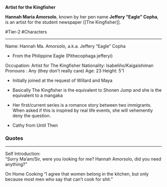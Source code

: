**Artist for the Kingfisher**

**Hannah Maria Amorsolo**, known by her pen name **Jeffery "Eagle" Copha**, is an artist for the student newspaper [[The Kingfisher]].

#Tier-2 #Characters 

---
Name: Hannah Ma. Amorsolo, a.k.a. Jeffery “Eagle” Copha
- From the Philippine Eagle (Pithecophaga jefferyi)
  
Occupation: Artist for The Kingfisher
Nationality: Isabeliño/Kaigaishiman
Pronouns : Any (they don't really care)
Age: 23
Height: 5’1  

- Initially joined at the request of Willard and Maya
    
- Basically The Kingfisher is the equivalent to Shonen Jump and she is the equivalent to a mangaka
    
- Her first/current series is a romance story between two immigrants. When asked if this is inspired by real life events, she will vehemently deny the question.
    
- Cathy from Until Then

### Quotes
---
Self Introduction:  
“Sorry Ma’am/Sir, were you looking for me? Hannah Amorsolo, did you need anything?”

On Home Cooking
“I agree that women belong in the kitchen, but only because most men who say that can’t cook for shit.”